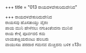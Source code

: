 +++
title = "013 ರಾಯದಳವೇಕುರಿದುದೇನಿದ"

+++
ರಾಯದಳವೇಕುರಿದುದೇನಿದ   
ರಾಯಸವು ಹೊಸತಾಯ್ತು ವೈಶಂ  
ಪಾಯ ಮುನಿ ಹೇಳೆನಲು ನಗುತಿಂತೆಂದನಾ ಮುನಿಪ  
ರಾಯ ಕೇಳೈ ಪೂರ್ವದಲಿ ಕಮ  
ಲಾಯತಾಕ್ಷಿಯರುಂಟು ಹಲಬರು   
ವಾಯುಸಖ ಪರದಾರ ಗಮನವ ಮೆಚ್ಚಿದನು ಬಳಿಕ    ॥13॥